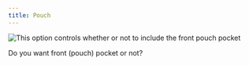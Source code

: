 ```yaml
---
title: Pouch
---
```


![This option controls whether or not to include the front pouch pocket](/img/patterns/huey/options/pouch.png)

Do you want front (pouch) pocket or not?